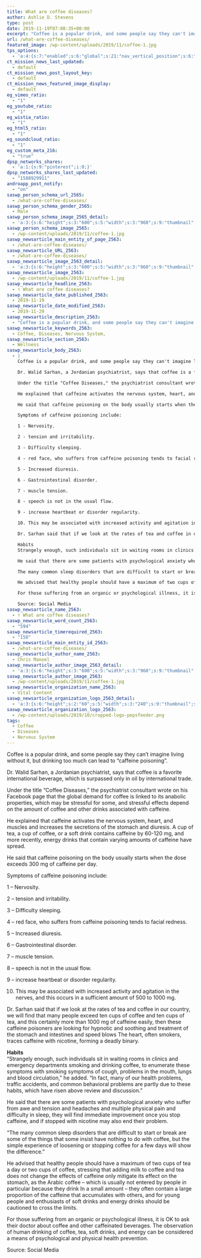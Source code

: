 ```yaml
---
title: What are coffee diseases?
author: Ashlie D. Stevens
type: post
date: 2019-11-19T07:08:35+00:00
excerpt: "Coffee is a popular drink, and some people say they can't imagine living without it, but drinking too much can lead to “caffeine poisoning”."
url: /what-are-coffee-diseases/
featured_image: /wp-content/uploads/2019/11/coffee-1.jpg
tps_options:
  - 'a:4:{s:7:"enabled";s:6:"global";s:21:"nav_vertical_position";s:6:"global";s:23:"nav_hide_on_first_slide";b:0;s:23:"slide_loading_mechanism";s:6:"global";}'
ct_mission_news_last_updated:
  - default
ct_mission_news_post_layout_key:
  - default
ct_mission_news_featured_image_display:
  - default
eg_vimeo_ratio:
  - "1"
eg_youtube_ratio:
  - "1"
eg_wistia_ratio:
  - "1"
eg_html5_ratio:
  - "1"
eg_soundcloud_ratio:
  - "1"
eg_custom_meta_216:
  - "true"
dpsp_networks_shares:
  - 'a:1:{s:9:"pinterest";i:0;}'
dpsp_networks_shares_last_updated:
  - "1588929911"
androapp_post_notify:
  - "on"
saswp_person_schema_url_2565:
  - /what-are-coffee-diseases/
saswp_person_schema_gender_2565:
  - Male
saswp_person_schema_image_2565_detail:
  - 'a:3:{s:6:"height";s:3:"600";s:5:"width";s:3:"960";s:9:"thumbnail";s:67:"/wp-content/uploads/2019/11/coffee-1.jpg";}'
saswp_person_schema_image_2565:
  - /wp-content/uploads/2019/11/coffee-1.jpg
saswp_newsarticle_main_entity_of_page_2563:
  - /what-are-coffee-diseases/
saswp_newsarticle_URL_2563:
  - /what-are-coffee-diseases/
saswp_newsarticle_image_2563_detail:
  - 'a:3:{s:6:"height";s:3:"600";s:5:"width";s:3:"960";s:9:"thumbnail";s:67:"/wp-content/uploads/2019/11/coffee-1.jpg";}'
saswp_newsarticle_image_2563:
  - /wp-content/uploads/2019/11/coffee-1.jpg
saswp_newsarticle_headline_2563:
  - ⚕️ What are coffee diseases?
saswp_newsarticle_date_published_2563:
  - 2019-11-19
saswp_newsarticle_date_modified_2563:
  - 2019-11-29
saswp_newsarticle_description_2563:
  - "Coffee is a popular drink, and some people say they can't imagine living without it, but drinking too much can lead to “caffeine poisoning”."
saswp_newsarticle_keywords_2563:
  - Coffee, Diseases, Nervous System,
saswp_newsarticle_section_2563:
  - Wellness
saswp_newsarticle_body_2563:
  - |
    Coffee is a popular drink, and some people say they can't imagine living without it, but drinking too much can lead to “caffeine poisoning”.

    Dr. Walid Sarhan, a Jordanian psychiatrist, says that coffee is a favorite international beverage, which is surpassed only in oil by international trade.

    Under the title "Coffee Diseases," the psychiatrist consultant wrote on his Facebook page that the global demand for coffee is linked to its anabolic properties, which may be stressful for some, and stressful effects depend on the amount of coffee and other drinks associated with caffeine.

    He explained that caffeine activates the nervous system, heart, and muscles and increases the secretions of the stomach and diuresis. A cup of tea, a cup of coffee, or a soft drink contains caffeine by 60-120 mg, and more recently, energy drinks that contain varying amounts of caffeine have spread.

    He said that caffeine poisoning on the body usually starts when the dose exceeds 300 mg of caffeine per day.

    Symptoms of caffeine poisoning include:

    1 - Nervosity.

    2 - tension and irritability.

    3 - Difficulty sleeping.

    4 - red face, who suffers from caffeine poisoning tends to facial redness.

    5 - Increased diuresis.

    6 - Gastrointestinal disorder.

    7 - muscle tension.

    8 - speech is not in the usual flow.

    9 - increase heartbeat or disorder regularity.

    10. This may be associated with increased activity and agitation in the nerves, and this occurs in a sufficient amount of 500 to 1000 mg.

    Dr. Sarhan said that if we look at the rates of tea and coffee in our country, we will find that many people exceed ten cups of coffee and ten cups of tea, and this certainly more than 1000 mg of caffeine easily, then these caffeine poisoners are looking for hypnotic and soothing and treatment of the stomach and intestines and speed blows The heart, often smokers, traces caffeine with nicotine, forming a deadly binary.

    Habits
    Strangely enough, such individuals sit in waiting rooms in clinics and emergency departments smoking and drinking coffee, to enumerate these symptoms with smoking symptoms of cough, problems in the mouth, lungs and blood circulation," he added. "In fact, many of our health problems, traffic accidents, and common behavioral problems are partly due to these habits, which have risen above review and discussion.

    He said that there are some patients with psychological anxiety who suffer from awe and tension and headaches and multiple physical pain and difficulty in sleep, they will find immediate improvement once you stop caffeine, and if stopped with nicotine may also end their problem.

    The many common sleep disorders that are difficult to start or break are some of the things that some insist have nothing to do with coffee, but the simple experience of loosening or stopping coffee for a few days will show the difference.

    He advised that healthy people should have a maximum of two cups of tea a day or two cups of coffee, stressing that adding milk to coffee and tea does not change the effects of caffeine only mitigate its effect on the stomach, as the Arabic coffee - which is usually not entered by people in particular because they drink In a small amount - they often contain a large proportion of the caffeine that accumulates with others, and for young people and enthusiasts of soft drinks and energy drinks should be cautioned to cross the limits.

    For those suffering from an organic or psychological illness, it is OK to ask their doctor about coffee and other caffeinated beverages. The observation of human drinking of coffee, tea, soft drinks, and energy can be considered a means of psychological and physical health prevention.

    Source: Social Media
saswp_newsarticle_name_2563:
  - ⚕️ What are coffee diseases?
saswp_newsarticle_word_count_2563:
  - "594"
saswp_newsarticle_timerequired_2563:
  - "158"
saswp_newsarticle_main_entity_id_2563:
  - /what-are-coffee-diseases/
saswp_newsarticle_author_name_2563:
  - Chris Manoel
saswp_newsarticle_author_image_2563_detail:
  - 'a:3:{s:6:"height";s:3:"600";s:5:"width";s:3:"960";s:9:"thumbnail";s:67:"/wp-content/uploads/2019/11/coffee-1.jpg";}'
saswp_newsarticle_author_image_2563:
  - /wp-content/uploads/2019/11/coffee-1.jpg
saswp_newsarticle_organization_name_2563:
  - Vital Content
saswp_newsarticle_organization_logo_2563_detail:
  - 'a:3:{s:6:"height";s:2:"60";s:5:"width";s:3:"240";s:9:"thumbnail";s:82:"/wp-content/uploads/2019/10/cropped-logo-pepsfeeder.png";}'
saswp_newsarticle_organization_logo_2563:
  - /wp-content/uploads/2019/10/cropped-logo-pepsfeeder.png
tags:
  - Coffee
  - Diseases
  - Nervous System
---
```


Coffee is a popular drink, and some people say they can&#8217;t imagine living without it, but drinking too much can lead to “caffeine poisoning”.

Dr. Walid Sarhan, a Jordanian psychiatrist, says that coffee is a favorite international beverage, which is surpassed only in oil by international trade.

Under the title &#8220;Coffee Diseases,&#8221; the psychiatrist consultant wrote on his Facebook page that the global demand for coffee is linked to its anabolic properties, which may be stressful for some, and stressful effects depend on the amount of coffee and other drinks associated with caffeine.

He explained that caffeine activates the nervous system, heart, and muscles and increases the secretions of the stomach and diuresis. A cup of tea, a cup of coffee, or a soft drink contains caffeine by 60-120 mg, and more recently, energy drinks that contain varying amounts of caffeine have spread.

He said that caffeine poisoning on the body usually starts when the dose exceeds 300 mg of caffeine per day.

Symptoms of caffeine poisoning include:

1 &#8211; Nervosity.

2 &#8211; tension and irritability.

3 &#8211; Difficulty sleeping.

4 &#8211; red face, who suffers from caffeine poisoning tends to facial redness.

5 &#8211; Increased diuresis.

6 &#8211; Gastrointestinal disorder.

7 &#8211; muscle tension.

8 &#8211; speech is not in the usual flow.

9 &#8211; increase heartbeat or disorder regularity.

10. This may be associated with increased activity and agitation in the nerves, and this occurs in a sufficient amount of 500 to 1000 mg.

Dr. Sarhan said that if we look at the rates of tea and coffee in our country, we will find that many people exceed ten cups of coffee and ten cups of tea, and this certainly more than 1000 mg of caffeine easily, then these caffeine poisoners are looking for hypnotic and soothing and treatment of the stomach and intestines and speed blows The heart, often smokers, traces caffeine with nicotine, forming a deadly binary.

**Habits**  
&#8220;Strangely enough, such individuals sit in waiting rooms in clinics and emergency departments smoking and drinking coffee, to enumerate these symptoms with smoking symptoms of cough, problems in the mouth, lungs and blood circulation,&#8221; he added. &#8220;In fact, many of our health problems, traffic accidents, and common behavioral problems are partly due to these habits, which have risen above review and discussion.&#8221;

He said that there are some patients with psychological anxiety who suffer from awe and tension and headaches and multiple physical pain and difficulty in sleep, they will find immediate improvement once you stop caffeine, and if stopped with nicotine may also end their problem.

&#8220;The many common sleep disorders that are difficult to start or break are some of the things that some insist have nothing to do with coffee, but the simple experience of loosening or stopping coffee for a few days will show the difference.&#8221;

He advised that healthy people should have a maximum of two cups of tea a day or two cups of coffee, stressing that adding milk to coffee and tea does not change the effects of caffeine only mitigate its effect on the stomach, as the Arabic coffee &#8211; which is usually not entered by people in particular because they drink In a small amount &#8211; they often contain a large proportion of the caffeine that accumulates with others, and for young people and enthusiasts of soft drinks and energy drinks should be cautioned to cross the limits.

For those suffering from an organic or psychological illness, it is OK to ask their doctor about coffee and other caffeinated beverages. The observation of human drinking of coffee, tea, soft drinks, and energy can be considered a means of psychological and physical health prevention.

Source: Social Media
